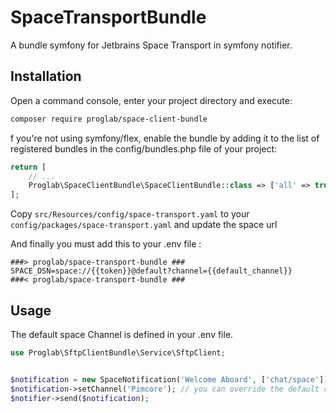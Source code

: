 SpaceTransportBundle
====================

A bundle symfony for Jetbrains Space Transport in symfony notifier.


Installation
------------

Open a command console, enter your project directory and execute:

```bash 
composer require proglab/space-client-bundle
```

f you're not using symfony/flex, enable the bundle by adding it to the list of registered bundles in the config/bundles.php file of your project:

```php
return [
    // ...
    Proglab\SpaceClientBundle\SpaceClientBundle::class => ['all' => true],
];
```

Copy ```src/Resources/config/space-transport.yaml``` to your ```config/packages/space-transport.yaml``` and update the space url

And finally you must add this to your .env file :

```dotenv
###> proglab/space-transport-bundle ###
SPACE_DSN=space://{{token}}@default?channel={{default_channel}}
###< proglab/space-transport-bundle ###
```

Usage
-----

The default space Channel is defined in your .env file.

```php
use Proglab\SftpClientBundle\Service\SftpClient;


$notification = new SpaceNotification('Welcome Aboard', ['chat/space']);
$notification->setChannel('Pimcore'); // you can override the default channel if necessary
$notifier->send($notification);
```

